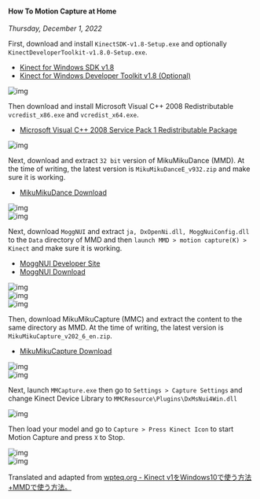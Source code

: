 #### How To Motion Capture at Home
_Thursday, December 1, 2022_

First, download and install `KinectSDK-v1.8-Setup.exe` and optionally `KinectDeveloperToolkit-v1.8.0-Setup.exe`.
* [Kinect for Windows SDK v1.8](https://www.microsoft.com/en-us/download/details.aspx?id=40278)
* [Kinect for Windows Developer Toolkit v1.8 (Optional)](https://www.microsoft.com/en-us/download/details.aspx?id=40276)
<div class="row">
	<div class="col-sm-3"></div>
	<div class="col-sm-6">
		<div class="thumbnail">
			<img class="img-responsive" src="./posts/2022-12-01-how-to-motion-capture-at-home/01.png" alt="img">
		</div>
	</div>
	<div class="col-sm-3"></div>
</div>

Then download and install Microsoft Visual C++ 2008 Redistributable `vcredist_x86.exe` and `vcredist_x64.exe`.
* [Microsoft Visual C++ 2008 Service Pack 1 Redistributable Package](https://www.microsoft.com/en-us/download/details.aspx?id=26368)
<div class="row">
	<div class="col-sm-3"></div>
	<div class="col-sm-6">
		<div class="thumbnail">
			<img class="img-responsive" src="./posts/2022-12-01-how-to-motion-capture-at-home/02.png" alt="img">
		</div>
	</div>
	<div class="col-sm-3"></div>
</div>

Next, download and extract `32 bit` version of MikuMikuDance (MMD). At the time of writing, the latest version 
is `MikuMikuDanceE_v932.zip` and make sure it is working.
* [MikuMikuDance Download](https://learnmmd.com/downloads/)
<div class="row">
	<div class="col-sm-2"></div>
	<div class="col-sm-8">
		<div class="thumbnail">
			<img class="img-responsive" src="./posts/2022-12-01-how-to-motion-capture-at-home/03.png" alt="img">
		</div>
		<div class="thumbnail">
			<img class="img-responsive" src="./posts/2022-12-01-how-to-motion-capture-at-home/04.png" alt="img">
		</div>
	</div>
	<div class="col-sm-2"></div>
</div>

Next, download `MoggNUI` and extract `ja, DxOpenNi.dll, MoggNuiConfig.dll` to the `Data` directory of MMD and 
then `launch MMD > motion capture(K) > Kinect` and make sure it is working. 
* [MoggNUI Developer Site](https://sites.google.com/site/moggproject/)
* [MoggNUI Download](https://drive.google.com/drive/folders/1zMSmDRbGHNUWNsaD8druoeod-z6HgbZt)
<div class="row">
	<div class="col-sm-2"></div>
	<div class="col-sm-8">
		<div class="thumbnail">
			<img class="img-responsive" src="./posts/2022-12-01-how-to-motion-capture-at-home/05.png" alt="img">
		</div>
		<div class="thumbnail">
			<img class="img-responsive" src="./posts/2022-12-01-how-to-motion-capture-at-home/06.png" alt="img">
		</div>
		<div class="thumbnail">
			<img class="img-responsive" src="./posts/2022-12-01-how-to-motion-capture-at-home/07.png" alt="img">
		</div>
	</div>
	<div class="col-sm-2"></div>
</div>

Then, download MikuMikuCapture (MMC) and extract the content to the same directory as MMD. At the time of writing, 
the latest version is `MikuMikuCapture_v202_6_en.zip`.
* [MikuMikuCapture Download](https://sites.google.com/site/mikumikucapturee/download)
<div class="row">
	<div class="col-sm-2"></div>
	<div class="col-sm-8">
		<div class="thumbnail">
			<img class="img-responsive" src="./posts/2022-12-01-how-to-motion-capture-at-home/08.png" alt="img">
		</div>
		<div class="thumbnail">
			<img class="img-responsive" src="./posts/2022-12-01-how-to-motion-capture-at-home/09.png" alt="img">
		</div>
	</div>
	<div class="col-sm-2"></div>
</div>

Next, launch `MMCapture.exe` then go to `Settings > Capture Settings` and change Kinect Device Library to 
`MMCResource\Plugins\DxMsNui4Win.dll`
<div class="row">
	<div class="col-sm-3"></div>
	<div class="col-sm-6">
		<div class="thumbnail">
			<img class="img-responsive" src="./posts/2022-12-01-how-to-motion-capture-at-home/10.png" alt="img">
		</div>
	</div>
	<div class="col-sm-3"></div>
</div>

Then load your model and go to `Capture > Press Kinect Icon` to start Motion Capture and press `X` to Stop.
<div class="row">
	<div class="col-sm-2"></div>
	<div class="col-sm-8">
		<div class="thumbnail">
			<img class="img-responsive" src="./posts/2022-12-01-how-to-motion-capture-at-home/11.png" alt="img">
		</div>
		<div class="thumbnail">
			<img class="img-responsive" src="./posts/2022-12-01-how-to-motion-capture-at-home/12.png" alt="img">
		</div>
	</div>
	<div class="col-sm-2"></div>
</div>

Translated and adapted from [wpteq.org - Kinect v1をWindows10で使う方法+MMDで使う方法。](https://wpteq.org/windows/windows10-manual/post-22791)